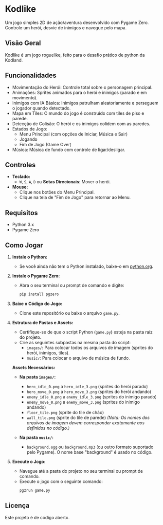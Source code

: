 # Kodlike

Um jogo simples 2D de ação/aventura desenvolvido com Pygame Zero. Controle um herói, desvie de inimigos e navegue pelo mapa.

## Visão Geral

Kodlike é um jogo roguelike, feito para o desafio prático de python da Kodland.

## Funcionalidades

* Movimentação do Herói: Controle total sobre o personagem principal.
* Animações: Sprites animados para o herói e inimigos (parado e em movimento).
* Inimigos com IA Básica: Inimigos patrulham aleatoriamente e perseguem o jogador quando detectado.
* Mapa em Tiles: O mundo do jogo é construído com tiles de piso e parede.
* Detecção de Colisão: O herói e os inimigos colidem com as paredes.
* Estados de Jogo:
    * Menu Principal (com opções de Iniciar, Música e Sair)
    * Jogando
    * Fim de Jogo (Game Over)
* Música: Música de fundo com controle de ligar/desligar.

## Controles

* **Teclado:**
    * `W`, `S`, `A`, `D` ou **Setas Direcionais**: Mover o herói.
* **Mouse:**
    * Clique nos botões do Menu Principal.
    * Clique na tela de "Fim de Jogo" para retornar ao Menu.

## Requisitos

* Python 3.x
* Pygame Zero

## Como Jogar

1.  **Instale o Python:**
    * Se você ainda não tem o Python instalado, baixe-o em [python.org](https://www.python.org/).

2.  **Instale o Pygame Zero:**
    * Abra o seu terminal ou prompt de comando e digite:
        ```bash
        pip install pgzero
        ```

3.  **Baixe o Código do Jogo:**
    * Clone este repositório ou baixe o arquivo `game.py`.

4.  **Estrutura de Pastas e Assets:**
    * Certifique-se de que o script Python (`game.py`) esteja na pasta raiz do projeto.
    * Crie as seguintes subpastas na mesma pasta do script:
        * `images/`: Para colocar todos os arquivos de imagem (sprites do herói, inimigos, tiles).
        * `music/`: Para colocar o arquivo de música de fundo.

    **Assets Necessários:**

    * **Na pasta `images/`:**
        * `hero_idle_0.png` a `hero_idle_3.png` (sprites do herói parado)
        * `hero_move_0.png` a `hero_move_3.png` (sprites do herói andando)
        * `enemy_idle_0.png` a `enemy_idle_3.png` (sprites do inimigo parado)
        * `enemy_move_0.png` a `enemy_move_3.png` (sprites do inimigo andando)
        * `floor_tile.png` (sprite do tile de chão)
        * `wall_tile.png` (sprite do tile de parede)
        *(Nota: Os nomes dos arquivos de imagem devem corresponder exatamente aos definidos no código.)*

    * **Na pasta `music/`:**
        * `background.ogg` ou `background.mp3` (ou outro formato suportado pelo Pygame). O nome base "background" é usado no código.

5.  **Execute o Jogo:**
    * Navegue até a pasta do projeto no seu terminal ou prompt de comando.
    * Execute o jogo com o seguinte comando:
        ```bash
        pgzrun game.py
        ```

## Licença

Este projeto é de código aberto.
